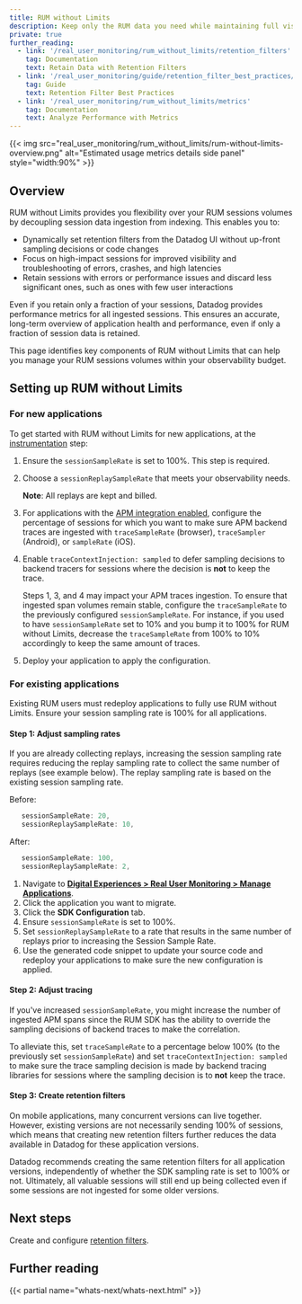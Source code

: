 ```yaml
---
title: RUM without Limits
description: Keep only the RUM data you need while maintaining full visibility of performance metrics for your applications.
private: true
further_reading:
  - link: '/real_user_monitoring/rum_without_limits/retention_filters'
    tag: Documentation
    text: Retain Data with Retention Filters
  - link: '/real_user_monitoring/guide/retention_filter_best_practices/'
    tag: Guide
    text: Retention Filter Best Practices
  - link: '/real_user_monitoring/rum_without_limits/metrics'
    tag: Documentation
    text: Analyze Performance with Metrics
---
```


{{< img src="real_user_monitoring/rum_without_limits/rum-without-limits-overview.png" alt="Estimated usage metrics details side panel" style="width:90%" >}}

## Overview

RUM without Limits provides you flexibility over your RUM sessions volumes by decoupling session data ingestion from indexing. This enables you to:

- Dynamically set retention filters from the Datadog UI without up-front sampling decisions or code changes
- Focus on high-impact sessions for improved visibility and troubleshooting of errors, crashes, and high latencies
- Retain sessions with errors or performance issues and discard less significant ones, such as ones with few user interactions

Even if you retain only a fraction of your sessions, Datadog provides performance metrics for all ingested sessions. This ensures an accurate, long-term overview of application health and performance, even if only a fraction of session data is retained.

This page identifies key components of RUM without Limits that can help you manage your RUM sessions volumes within your observability budget.

## Setting up RUM without Limits

### For new applications

To get started with RUM without Limits for new applications, at the [instrumentation][1] step:

1. Ensure the `sessionSampleRate` is set to 100%. This step is required.

2. Choose a `sessionReplaySampleRate` that meets your observability needs.

   **Note**: All replays are kept and billed.
3. For applications with the [APM integration enabled][2], configure the percentage of sessions for which you want to make sure APM backend traces are ingested with `traceSampleRate` (browser), `traceSampler` (Android), or `sampleRate` (iOS).

4. Enable `traceContextInjection: sampled` to defer sampling decisions to backend tracers for sessions where the decision is **not** to keep the trace.

   <div class="alert alert-warning">Steps 1, 3, and 4 may impact your APM traces ingestion. To ensure that ingested span volumes remain stable, configure the <code>traceSampleRate</code> to the previously configured <code>sessionSampleRate</code>. For instance, if you used to have <code>sessionSampleRate</code> set to 10% and you bump it to 100% for RUM without Limits, decrease the <code>traceSampleRate</code> from 100% to 10% accordingly to keep the same amount of traces.</div>

5. Deploy your application to apply the configuration.

### For existing applications
Existing RUM users must redeploy applications to fully use RUM without Limits. Ensure your session sampling rate is 100% for all applications.

#### Step 1: Adjust sampling rates
If you are already collecting replays, increasing the session sampling rate requires reducing the replay sampling rate to collect the same number of replays (see example below). The replay sampling rate is based on the existing session sampling rate.

Before:

```java
   sessionSampleRate: 20,
   sessionReplaySampleRate: 10,
```

After:

```java
   sessionSampleRate: 100,
   sessionReplaySampleRate: 2,
```

1. Navigate to [**Digital Experiences > Real User Monitoring > Manage Applications**][3].
1. Click the application you want to migrate.
1. Click the **SDK Configuration** tab.
1. Ensure `sessionSampleRate` is set to 100%.
1. Set `sessionReplaySampleRate` to a rate that results in the same number of replays prior to increasing the Session Sample Rate.
1. Use the generated code snippet to update your source code and redeploy your applications to make sure the new configuration is applied.

#### Step 2: Adjust tracing

If you've increased `sessionSampleRate`, you might increase the number of ingested APM spans since the RUM SDK has the ability to override the sampling decisions of backend traces to make the correlation.

To alleviate this, set `traceSampleRate` to a percentage below 100% (to the previously set `sessionSampleRate`) and set `traceContextInjection: sampled` to make sure the trace sampling decision is made by backend tracing libraries for sessions where the sampling decision is to **not** keep the trace.

#### Step 3: Create retention filters

On mobile applications, many concurrent versions can live together. However, existing versions are not necessarily sending 100% of sessions, which means that creating new retention filters further reduces the data available in Datadog for these application versions.

Datadog recommends creating the same retention filters for all application versions, independently of whether the SDK sampling rate is set to 100% or not. Ultimately, all valuable sessions will still end up being collected even if some sessions are not ingested for some older versions.

## Next steps

Create and configure [retention filters][4].

## Further reading

{{< partial name="whats-next/whats-next.html" >}}

[1]: /real_user_monitoring/browser/setup/
[2]: /real_user_monitoring/platform/connect_rum_and_traces/
[3]: https://app.datadoghq.com/rum/list
[4]: /real_user_monitoring/rum_without_limits/retention_filters